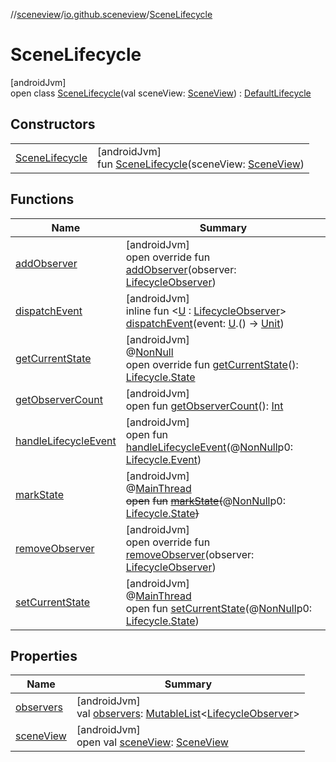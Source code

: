 //[sceneview](../../../index.md)/[io.github.sceneview](../index.md)/[SceneLifecycle](index.md)

# SceneLifecycle

[androidJvm]\
open class [SceneLifecycle](index.md)(val sceneView: [SceneView](../-scene-view/index.md)) : [DefaultLifecycle](../../io.github.sceneview.utils/-default-lifecycle/index.md)

## Constructors

| | |
|---|---|
| [SceneLifecycle](-scene-lifecycle.md) | [androidJvm]<br>fun [SceneLifecycle](-scene-lifecycle.md)(sceneView: [SceneView](../-scene-view/index.md)) |

## Functions

| Name | Summary |
|---|---|
| [addObserver](../../io.github.sceneview.utils/-default-lifecycle/add-observer.md) | [androidJvm]<br>open override fun [addObserver](../../io.github.sceneview.utils/-default-lifecycle/add-observer.md)(observer: [LifecycleObserver](https://developer.android.com/reference/kotlin/androidx/lifecycle/LifecycleObserver.html)) |
| [dispatchEvent](../../io.github.sceneview.utils/-default-lifecycle/dispatch-event.md) | [androidJvm]<br>inline fun &lt;[U](../../io.github.sceneview.utils/-default-lifecycle/dispatch-event.md) : [LifecycleObserver](https://developer.android.com/reference/kotlin/androidx/lifecycle/LifecycleObserver.html)&gt; [dispatchEvent](../../io.github.sceneview.utils/-default-lifecycle/dispatch-event.md)(event: [U](../../io.github.sceneview.utils/-default-lifecycle/dispatch-event.md).() -&gt; [Unit](https://kotlinlang.org/api/latest/jvm/stdlib/kotlin/-unit/index.html)) |
| [getCurrentState](../../io.github.sceneview.utils/-default-lifecycle/index.md#-7428479%2FFunctions%2F-1571379623) | [androidJvm]<br>@[NonNull](https://developer.android.com/reference/kotlin/androidx/annotation/NonNull.html)<br>open override fun [getCurrentState](../../io.github.sceneview.utils/-default-lifecycle/index.md#-7428479%2FFunctions%2F-1571379623)(): [Lifecycle.State](https://developer.android.com/reference/kotlin/androidx/lifecycle/Lifecycle.State.html) |
| [getObserverCount](../../io.github.sceneview.utils/-default-lifecycle/index.md#1406557992%2FFunctions%2F-1571379623) | [androidJvm]<br>open fun [getObserverCount](../../io.github.sceneview.utils/-default-lifecycle/index.md#1406557992%2FFunctions%2F-1571379623)(): [Int](https://kotlinlang.org/api/latest/jvm/stdlib/kotlin/-int/index.html) |
| [handleLifecycleEvent](../../io.github.sceneview.utils/-default-lifecycle/index.md#1414538918%2FFunctions%2F-1571379623) | [androidJvm]<br>open fun [handleLifecycleEvent](../../io.github.sceneview.utils/-default-lifecycle/index.md#1414538918%2FFunctions%2F-1571379623)(@[NonNull](https://developer.android.com/reference/kotlin/androidx/annotation/NonNull.html)p0: [Lifecycle.Event](https://developer.android.com/reference/kotlin/androidx/lifecycle/Lifecycle.Event.html)) |
| [markState](../../io.github.sceneview.utils/-default-lifecycle/index.md#-1226332025%2FFunctions%2F-1571379623) | [androidJvm]<br>@[MainThread](https://developer.android.com/reference/kotlin/androidx/annotation/MainThread.html)<br>~~open~~ ~~fun~~ [~~markState~~](../../io.github.sceneview.utils/-default-lifecycle/index.md#-1226332025%2FFunctions%2F-1571379623)~~(~~@[NonNull](https://developer.android.com/reference/kotlin/androidx/annotation/NonNull.html)p0: [Lifecycle.State](https://developer.android.com/reference/kotlin/androidx/lifecycle/Lifecycle.State.html)~~)~~ |
| [removeObserver](../../io.github.sceneview.utils/-default-lifecycle/remove-observer.md) | [androidJvm]<br>open override fun [removeObserver](../../io.github.sceneview.utils/-default-lifecycle/remove-observer.md)(observer: [LifecycleObserver](https://developer.android.com/reference/kotlin/androidx/lifecycle/LifecycleObserver.html)) |
| [setCurrentState](../../io.github.sceneview.utils/-default-lifecycle/index.md#1517748977%2FFunctions%2F-1571379623) | [androidJvm]<br>@[MainThread](https://developer.android.com/reference/kotlin/androidx/annotation/MainThread.html)<br>open fun [setCurrentState](../../io.github.sceneview.utils/-default-lifecycle/index.md#1517748977%2FFunctions%2F-1571379623)(@[NonNull](https://developer.android.com/reference/kotlin/androidx/annotation/NonNull.html)p0: [Lifecycle.State](https://developer.android.com/reference/kotlin/androidx/lifecycle/Lifecycle.State.html)) |

## Properties

| Name | Summary |
|---|---|
| [observers](../../io.github.sceneview.utils/-default-lifecycle/observers.md) | [androidJvm]<br>val [observers](../../io.github.sceneview.utils/-default-lifecycle/observers.md): [MutableList](https://kotlinlang.org/api/latest/jvm/stdlib/kotlin.collections/-mutable-list/index.html)&lt;[LifecycleObserver](https://developer.android.com/reference/kotlin/androidx/lifecycle/LifecycleObserver.html)&gt; |
| [sceneView](scene-view.md) | [androidJvm]<br>open val [sceneView](scene-view.md): [SceneView](../-scene-view/index.md) |
